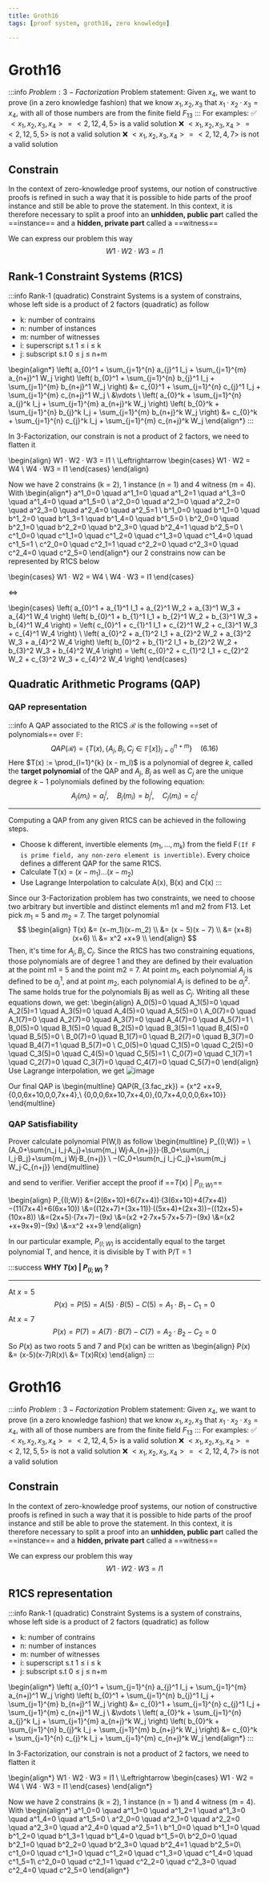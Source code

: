 ```yaml
---
title: Groth16
tags: [proof system, groth16, zero knowledge]

---
```


# Groth16
:::info
$Problem: 3-Factorization$
Problem statement: Given $x_4$, we want to prove (in a zero knowledge fashion) that we know $x_1, x_2, x_3$ that $x_1 · x_2 · x_3 = x_4$, with all of those numbers are from the finite field $F_{13}$
:::
For examples:
✅ $<x_1, x_2, x_3, x_4> = <2,12,4,5>$ is a valid solution
❌ $<x_1, x_2, x_3, x_4> = <2,12,5,5>$ is not a valid solution
❌ $<x_1, x_2, x_3, x_4> = <2,12,4,7>$ is not a valid solution

## Constrain
In the context of zero-knowledge proof systems, our notion of constructive proofs is refined in such a way that it is possible to hide parts of the proof instance and still be able to prove the statement. In this context, it is therefore necessary to split a proof into an **unhidden, public par**t called the ==instance== and a **hidden, private part** called a ==witness==

We can express our problem this way
$$
W1 · W2 · W3 = I1 
$$

## Rank-1 Constraint Systems (R1CS)
:::info
Rank-1 (quadratic) Constraint Systems is a system of constrains, whose left side is a product of 2 factors (quadratic) as follow

- k: number of contrains
- n: number of instances
- m: number of witnesses
- i: superscript s.t 1 ≤ i ≤ k
- j: subscript s.t 0 ≤ j ≤ n+m

\begin{align*}
\left( a_{0}^1 + \sum_{j=1}^{n} a_{j}^1 I_j + \sum_{j=1}^{m} a_{n+j}^1 W_j \right) \left( b_{0}^1 + \sum_{j=1}^{n} b_{j}^1 I_j + \sum_{j=1}^{m} b_{n+j}^1 W_j \right) &= c_{0}^1 + \sum_{j=1}^{n} c_{j}^1 I_j + \sum_{j=1}^{m} c_{n+j}^1 W_j \\
&\vdots \\
\left( a_{0}^k + \sum_{j=1}^{n} a_{j}^k I_j + \sum_{j=1}^{m} a_{n+j}^k W_j \right) \left( b_{0}^k + \sum_{j=1}^{n} b_{j}^k I_j + \sum_{j=1}^{m} b_{n+j}^k W_j \right) &= c_{0}^k + \sum_{j=1}^{n} c_{j}^k I_j + \sum_{j=1}^{m} c_{n+j}^k W_j
\end{align*}
:::

In 3-Factorization, our constrain is not a product of 2 factors, we need to flatten it

\begin{align}
W1 · W2 · W3 = I1 \\
\Leftrightarrow 
\begin{cases}
W1 · W2 = W4 \\
W4 · W3 = I1
\end{cases}
\end{align}

Now we have 2 constrains (k = 2), 1 instance (n = 1) and 4 witness (m = 4).
With 
\begin{align*}
a^1_0=0 \quad a^1_1=0 \quad a^1_2=1 \quad a^1_3=0 \quad a^1_4=0 \quad a^1_5=0 \\ 
a^2_0=0 \quad a^2_1=0 \quad a^2_2=0 \quad a^2_3=0 \quad a^2_4=0 \quad a^2_5=1 \\
b^1_0=0 \quad b^1_1=0 \quad b^1_2=0 \quad b^1_3=1 \quad b^1_4=0 \quad b^1_5=0 \\
b^2_0=0 \quad b^2_1=0 \quad b^2_2=0 \quad b^2_3=0 \quad b^2_4=1 \quad b^2_5=0 \\
c^1_0=0 \quad c^1_1=0 \quad c^1_2=0 \quad c^1_3=0 \quad c^1_4=0 \quad c^1_5=1 \\
c^2_0=0 \quad c^2_1=1 \quad c^2_2=0 \quad c^2_3=0 \quad c^2_4=0 \quad c^2_5=0 
\end{align*}
our 2 constrains now can be represented by R1CS below


\begin{cases}
W1 · W2 = W4 \\
W4 · W3 = I1
\end{cases}

$\Leftrightarrow$

\begin{cases}
\left( a_{0}^1 + a_{1}^1 I_1 + a_{2}^1 W_2 + a_{3}^1 W_3 + a_{4}^1 W_4 \right) \left( b_{0}^1 + b_{1}^1 I_1 + b_{2}^1 W_2 + b_{3}^1 W_3 + b_{4}^1 W_4 \right) = \left( c_{0}^1 + c_{1}^1 I_1 + c_{2}^1 W_2 + c_{3}^1 W_3 + c_{4}^1 W_4 \right) \\
\left( a_{0}^2 + a_{1}^2 I_1 + a_{2}^2 W_2 + a_{3}^2 W_3 + a_{4}^2 W_4 \right) \left( b_{0}^2 + b_{1}^2 I_1 + b_{2}^2 W_2 + b_{3}^2 W_3 + b_{4}^2 W_4 \right) = \left( c_{0}^2 + c_{1}^2 I_1 + c_{2}^2 W_2 + c_{3}^2 W_3 + c_{4}^2 W_4 \right)
\end{cases}

## Quadratic Arithmetic Programs (QAP)
### QAP representation
:::info
A QAP associated to the R1CS $\mathcal{R}$ is the following ==set of polynomials== over $\mathbb{F}$:
$$
QAP(\mathcal{R}) = \left\{ T(x), \{ A_j, B_j, C_j \in \mathbb{F}[x] \}_{j=0}^{n+m} \right\} \quad (6.16)
$$
Here $T(x) := \prod_{l=1}^{k} (x - m_l)$ is a polynomial of degree $k$, called the **target polynomial** of the QAP and $A_j$, $B_j$ as well as $C_j$ are the unique degree $k-1$ polynomials defined by the following equation:
$$
A_j(m_i) = a_j^i, \quad B_j(m_i) = b_j^i, \quad C_j(m_i) = c_j^i 
$$

---
Computing a QAP from any given R1CS can be achieved in the following steps.
- Choose k different, invertible elements ($m_1,\dots,m_k$) from the field F`(If F is prime field, any non-zero element is invertible)`. Every choice defines a different QAP for the same R1CS. 
- Calculate T(x) = $(x−m_1)\dots(x−m_2)$
- Use Lagrange Interpolation to calculate A(x), B(x) and C(x)
:::

Since our 3-Factorization problem has two constraints, we need to choose two arbitrary but invertible and distinct elements m1 and m2 from F13. Let pick $m_1$ = 5 and $m_2$ = 7. The target polynomial
$$
\begin{align}
T(x) &= (x−m_1)(x−m_2) \\
&= (x − 5)(x − 7) \\
&= (x+8)(x+6) \\
&= x^2 +x+9 \\
\end{align}
$$
Then, it's time for $A_j, B_j, C_j$. Since the R1CS has two constraining equations, those polynomials are of degree 1 and they are defined by their evaluation at the point m1 = 5 and the point m2 = 7.
At point $m_1$, each polynomial $A_j$ is defined to be $a^1_j$, and at point $m_2$, each polynomial $A_j$ is defined to be $a^2_j$. The same holds true for the polynomials Bj as well as $C_j$. Writing all these
equations down, we get:
\begin{align}
A_0(5)=0 \quad A_1(5)=0 \quad A_2(5)=1 \quad A_3(5)=0 \quad A_4(5)=0 \quad A_5(5)=0 \\
A_0(7)=0 \quad A_1(7)=0 \quad A_2(7)=0 \quad A_3(7)=0 \quad A_4(7)=0 \quad A_5(7)=1 \\
B_0(5)=0 \quad B_1(5)=0 \quad B_2(5)=0 \quad B_3(5)=1 \quad B_4(5)=0 \quad B_5(5)=0 \\
B_0(7)=0 \quad B_1(7)=0 \quad B_2(7)=0 \quad B_3(7)=0 \quad B_4(7)=1 \quad B_5(7)=0 \\
C_0(5)=0 \quad C_1(5)=0 \quad C_2(5)=0 \quad C_3(5)=0 \quad C_4(5)=0 \quad C_5(5)=1 \\
C_0(7)=0 \quad C_1(7)=1 \quad C_2(7)=0 \quad C_3(7)=0 \quad C_4(7)=0 \quad C_5(7)=0
\end{align}
Use Lagrange interpolation, we get 
![image](https://hackmd.io/_uploads/BkiaA330ex.png)

Our final QAP is
\begin{multline}
QAP(R_{3.fac_zk}) = \{x^2 +x+9, \{0,0,6x+10,0,0,7x+4\},\\
\{0,0,0,6x+10,7x+4,0\},\{0,7x+4,0,0,0,6x+10\}\}
\end{multline}


### QAP Satisfiability
Prover calculate polynomial P(W,I) as follow
\begin{multline}
P_{(I;W)} = \\
(A_0+\sum{n_j I_j·A_j}+\sum{m_j Wj·A_{n+j}})·(B_0+\sum{n_j I_j·B_j}+\sum{m_j Wj·B_{n+j}} \\ −(C_0+\sum{n_j I_j·C_j}+\sum{m_j W_j·C_{n+j}}
\end{multline}

and send to verifier. Verifier accept the proof if ==$T(x)$ | $P_{(I;W)}$==

\begin{align}
P_{(I;W)} &=(2(6x+10)+6(7x+4))·(3(6x+10)+4(7x+4))
−(11(7x+4)+6(6x+10)) 
\\&=((12x+7)+(3x+11))·((5x+4)+(2x+3))−((12x+5)+(10x+8)) 
\\&=(2x+5)·(7x+7)−(9x)
\\&=(x2 +2·7x+5·7x+5·7)−(9x) 
\\&=(x2 +x+9x+9)−(9x)
\\&=x^2 +x+9
\end{align}

In our particular example, $P_{(I;W)}$ is accidentally equal to the target polynomial T, and hence, it is divisible by T with P/T = 1

:::success
**WHY $T(x)$ | $P_{(I;W)}$ ?**

---

At $x = 5$
$$P(x) = P(5) = A(5) \cdot B(5) - C(5) = A_1 \cdot B_1 - C_1 = 0$$
At $x = 7$
$$P(x) = P(7) = A(7) \cdot B(7) - C(7) = A_2 \cdot B_2 - C_2 = 0$$
So $P(x)$ as two roots 5 and 7 and P(x) can be written as
\begin{align}
P(x) &= (x-5)(x-7)R(x)\\
     &= T(x)R(x)
\end{align}
:::
# Groth16
:::info
$Problem: 3-Factorization$
Problem statement: Given $x_4$, we want to prove (in a zero knowledge fashion) that we know $x_1, x_2, x_3$ that $x_1 · x_2 · x_3 = x_4$, with all of those numbers are from the finite field $F_{13}$
:::
For examples:
✅ $<x_1, x_2, x_3, x_4> = <2,12,4,5>$ is a valid solution
❌ $<x_1, x_2, x_3, x_4> = <2,12,5,5>$ is not a valid solution
❌ $<x_1, x_2, x_3, x_4> = <2,12,4,7>$ is not a valid solution

## Constrain
In the context of zero-knowledge proof systems, our notion of constructive proofs is refined in such a way that it is possible to hide parts of the proof instance and still be able to prove the statement. In this context, it is therefore necessary to split a proof into an **unhidden, public par**t called the ==instance== and a **hidden, private part** called a ==witness==

We can express our problem this way
$$
W1 · W2 · W3 = I1 
$$

## R1CS representation
:::info
Rank-1 (quadratic) Constraint Systems is a system of constrains, whose left side is a product of 2 factors (quadratic) as follow

- k: number of contrains
- n: number of instances
- m: number of witnesses
- i: superscript s.t 1 ≤ i ≤ k
- j: subscript s.t 0 ≤ j ≤ n+m

\begin{align*}
\left( a_{0}^1 + \sum_{j=1}^{n} a_{j}^1 I_j + \sum_{j=1}^{m} a_{n+j}^1 W_j \right) \left( b_{0}^1 + \sum_{j=1}^{n} b_{j}^1 I_j + \sum_{j=1}^{m} b_{n+j}^1 W_j \right) &= c_{0}^1 + \sum_{j=1}^{n} c_{j}^1 I_j + \sum_{j=1}^{m} c_{n+j}^1 W_j \\
&\vdots \\
\left( a_{0}^k + \sum_{j=1}^{n} a_{j}^k I_j + \sum_{j=1}^{m} a_{n+j}^k W_j \right) \left( b_{0}^k + \sum_{j=1}^{n} b_{j}^k I_j + \sum_{j=1}^{m} b_{n+j}^k W_j \right) &= c_{0}^k + \sum_{j=1}^{n} c_{j}^k I_j + \sum_{j=1}^{m} c_{n+j}^k W_j
\end{align*}
:::

In 3-Factorization, our constrain is not a product of 2 factors, we need to flatten it

\begin{align*}
W1 · W2 · W3 = I1 \\
\Leftrightarrow 
\begin{cases}
W1 · W2 = W4 \\
W4 · W3 = I1
\end{cases}
\end{align*}

Now we have 2 constrains (k = 2), 1 instance (n = 1) and 4 witness (m = 4).
With 
\begin{align*}
a^1_0=0 \quad a^1_1=0 \quad a^1_2=1 \quad a^1_3=0 \quad a^1_4=0 \quad a^1_5=0 \\ 
a^2_0=0 \quad a^2_1=0 \quad a^2_2=0 \quad a^2_3=0 \quad a^2_4=0 \quad a^2_5=1 \\
b^1_0=0 \quad b^1_1=0 \quad b^1_2=0 \quad b^1_3=1 \quad b^1_4=0 \quad b^1_5=0\\
b^2_0=0 \quad b^2_1=0 \quad b^2_2=0 \quad b^2_3=0 \quad b^2_4=1 \quad b^2_5=0\\
c^1_0=0 \quad c^1_1=0 \quad c^1_2=0 \quad c^1_3=0 \quad c^1_4=0 \quad c^1_5=1\\
c^2_0=0 \quad c^2_1=1 \quad c^2_2=0 \quad c^2_3=0 \quad c^2_4=0 \quad c^2_5=0 
\end{align*}